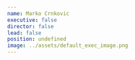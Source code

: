 ```yaml
---
name: Marko Crnkovic
executive: false
director: false
lead: false
position: undefined
image: ../assets/default_exec_image.png
---
```

